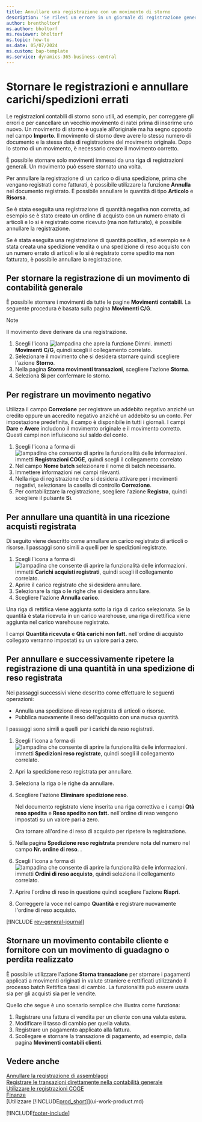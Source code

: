 ```yaml
---
title: Annullare una registrazione con un movimento di storno
description: 'Se rilevi un errore in un giornale di registrazione generale registrato, puoi utilizzare l''azione Storno transazione per annullare la registrazione con un audit trail corretto.'
author: brentholtorf
ms.author: bholtorf
ms.reviewer: bholtorf
ms.topic: how-to
ms.date: 05/07/2024
ms.custom: bap-template
ms.service: dynamics-365-business-central
---
```

# Stornare le registrazioni e annullare carichi/spedizioni errati

Le registrazioni contabili di storno sono utili, ad esempio, per correggere gli errori e per cancellare un vecchio movimento di ratei prima di inserirne uno nuovo. Un movimento di storno è uguale all'originale ma ha segno opposto nel campo **Importo**. Il movimento di storno deve avere lo stesso numero di documento e la stessa data di registrazione del movimento originale. Dopo lo storno di un movimento, è necessario creare il movimento corretto.

È possibile stornare solo movimenti immessi da una riga di registrazioni generali. Un movimento può essere stornato una volta.

Per annullare la registrazione di un carico o di una spedizione, prima che vengano registrati come fatturati, è possibile utilizzare la funzione **Annulla** nel documento registrato. È possibile annullare le quantità di tipo **Articolo** e **Risorsa**.

Se è stata eseguita una registrazione di quantità negativa non corretta, ad esempio se è stato creato un ordine di acquisto con un numero errato di articoli e lo si è registrato come ricevuto (ma non fatturato), è possibile annullare la registrazione.

Se è stata eseguita una registrazione di quantità positiva, ad esempio se è stata creata una spedizione vendita o una spedizione di reso acquisto con un numero errato di articoli e lo si è registrato come spedito ma non fatturato, è possibile annullare la registrazione.

## Per stornare la registrazione di un movimento di contabilità generale

È possibile stornare i movimenti da tutte le pagine **Movimenti contabili**. La seguente procedura è basata sulla pagina **Movimenti C/G**.

> [!NOTE]
> Il movimento deve derivare da una registrazione.

1. Scegli l'icona ![lampadina che apre la funzione Dimmi.](media/ui-search/search_small.png "Dimmi cosa vuoi fare") immetti **Movimenti C/G**, quindi scegli il collegamento correlato.
2. Selezionare il movimento che si desidera stornare quindi scegliere l'azione **Storno**.
3. Nella pagina **Storna movimenti transazioni**, scegliere l'azione **Storna**.
4. Seleziona **Sì** per confermare lo storno.

## Per registrare un movimento negativo  

Utilizza il campo **Correzione** per registrare un addebito negativo anziché un credito oppure un accredito negativo anziché un addebito su un conto. Per impostazione predefinita, il campo è disponibile in tutti i giornali. I campi **Dare** e **Avere** includono il movimento originale e il movimento corretto. Questi campi non influiscono sul saldo del conto.  

1. Scegli l'icona a forma di ![lampadina che consente di aprire la funzionalità delle informazioni.](media/ui-search/search_small.png "Dimmi cosa vuoi fare") immetti **Registrazioni COGE**, quindi scegli il collegamento correlato  
2. Nel campo **Nome batch** selezionare il nome di batch necessario.  
3. Immettere informazioni nei campi rilevanti.  
4. Nella riga di registrazione che si desidera attivare per i movimenti negativi, selezionare la casella di controllo **Correzione**.  
5. Per contabilizzare la registrazione, scegliere l'azione **Registra**, quindi scegliere il pulsante **Sì**.

## Per annullare una quantità in una ricezione acquisti registrata  

Di seguito viene descritto come annullare un carico registrato di articoli o risorse. I passaggi sono simili a quelli per le spedizioni registrate.

1. Scegli l'icona a forma di ![lampadina che consente di aprire la funzionalità delle informazioni.](media/ui-search/search_small.png "Dimmi cosa vuoi fare") immetti **Carichi acquisti registrati**, quindi scegli il collegamento correlato.  
2. Aprire il carico registrato che si desidera annullare.  
3. Selezionare la riga o le righe che si desidera annullare.  
4. Scegliere l'azione **Annulla carico**.

Una riga di rettifica viene aggiunta sotto la riga di carico selezionata. Se la quantità è stata ricevuta in un carico warehouse, una riga di rettifica viene aggiunta nel carico warehouse registrato.  

I campi **Quantità ricevuta** e **Qtà carichi non fatt.** nell'ordine di acquisto collegato verranno impostati su un valore pari a zero.

## Per annullare e successivamente ripetere la registrazione di una quantità in una spedizione di reso registrata

Nei passaggi successivi viene descritto come effettuare le seguenti operazioni:

* Annulla una spedizione di reso registrata di articoli o risorse.
* Pubblica nuovamente il reso dell'acquisto con una nuova quantità.

I passaggi sono simili a quelli per i carichi da reso registrati.

1. Scegli l'icona a forma di ![lampadina che consente di aprire la funzionalità delle informazioni.](media/ui-search/search_small.png "Informazioni sull'operazione che si desidera eseguire") immetti **Spedizioni reso registrate**, quindi scegli il collegamento correlato.  
2. Apri la spedizione reso registrata per annullare.
3. Seleziona la riga o le righe da annullare.  

4. Scegliere l'azione **Eliminare spedizione reso**.  

    Nel documento registrato viene inserita una riga correttiva e i campi **Qtà reso spedita** e **Reso spedito non fatt.** nell'ordine di reso vengono impostati su un valore pari a zero.  

    Ora tornare all'ordine di reso di acquisto per ripetere la registrazione.  

5. Nella pagina **Spedizione reso registrata** prendere nota del numero nel campo **Nr. ordine di reso**. .  
6. Scegli l'icona a forma di ![lampadina che consente di aprire la funzionalità delle informazioni.](media/ui-search/search_small.png "Informazioni sull'operazione che si desidera eseguire") immetti **Ordini di reso acquisto**, quindi seleziona il collegamento correlato.  
7. Aprire l'ordine di reso in questione quindi scegliere l'azione **Riapri**.  
8. Correggere la voce nel campo **Quantità** e registrare nuovamente l'ordine di reso acquisto.  

[!INCLUDE [rev-general-journal](includes/rev-general-journal.md)]

## Stornare un movimento contabile cliente e fornitore con un movimento di guadagno o perdita realizzato

È possibile utilizzare l'azione **Storna transazione** per stornare i pagamenti applicati a movimenti originati in valute straniere e rettificati utilizzando il processo batch Rettifica tassi di cambio. La funzionalità può essere usata sia per gli acquisti sia per le vendite.

Quello che segue è uno scenario semplice che illustra come funziona:

1. Registrare una fattura di vendita per un cliente con una valuta estera.
2. Modificare il tasso di cambio per quella valuta.
3. Registrare un pagamento applicato alla fattura.
4. Scollegare e stornare la transazione di pagamento, ad esempio, dalla pagina **Movimenti contabili clienti**.

## Vedere anche

[Annullare la registrazione di assemblaggi](assembly-how-to-undo-assembly-posting.md)  
[Registrare le transazioni direttamente nella contabilità generale](finance-how-post-transactions-directly.md)  
[Utilizzare le registrazioni COGE](ui-work-general-journals.md)  
[Finanze](finance.md)  
[Utilizzare [!INCLUDE[prod_short](includes/prod_short.md)]](ui-work-product.md)  

[!INCLUDE[footer-include](includes/footer-banner.md)]